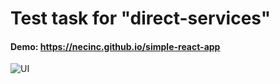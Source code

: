 # Test task for "direct-services"

#### Demo: https://necinc.github.io/simple-react-app

![UI](http://i.imgur.com/2nlF7io.png)